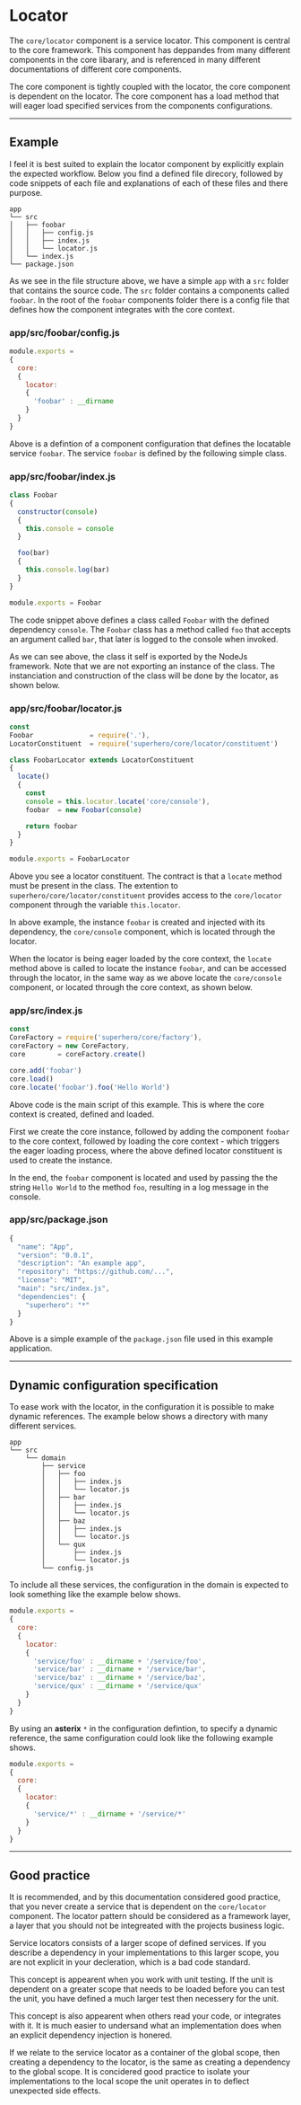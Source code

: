 # Locator

The `core/locator` component is a service locator. This component is central to the core framework. This component has deppandes from many different components in the core libarary, and is referenced in many different documentations of different core components.

The core component is tightly coupled with the locator, the core component is dependent on the locator. The core component has a load method that will eager load specified services from the components configurations.

---

## Example

I feel it is best suited to explain the locator component by explicitly explain the expected workflow. Below you find a defined file direcory, followed by code snippets of each file and explanations of each of these files and there purpose.

```
app
└── src
│   ├── foobar
│   │   ├── config.js
│   │   ├── index.js
│   │   └── locator.js
│   └── index.js
└── package.json
```

As we see in the file structure above, we have a simple `app` with a `src` folder that contains the source code. The `src` folder contains a components called `foobar`. In the root of the `foobar` components folder there is a config file that defines how the component integrates with the core context.

### app/src/foobar/config.js

```js
module.exports =
{
  core:
  {
    locator:
    {
      'foobar' : __dirname
    }
  }
}
```

Above is a defintion of a component configuration that defines the locatable service `foobar`. The service `foobar` is defined by the following simple class.

### app/src/foobar/index.js

```js
class Foobar
{
  constructor(console)
  {
    this.console = console
  }

  foo(bar)
  {
    this.console.log(bar)
  }
}

module.exports = Foobar
```

The code snippet above defines a class called `Foobar` with the defined dependency `console`. The `Foobar` class has a method called `foo` that accepts an argument called `bar`, that later is logged to the console when invoked.

As we can see above, the class it self is exported by the NodeJs framework. Note that we are not exporting an instance of the class. The instanciation and construction of the class will be done by the locator, as shown below.

### app/src/foobar/locator.js

```js
const
Foobar              = require('.'),
LocatorConstituent  = require('superhero/core/locator/constituent')

class FoobarLocator extends LocatorConstituent
{
  locate()
  {
    const
    console = this.locator.locate('core/console'),
    foobar  = new Foobar(console)

    return foobar
  }
}

module.exports = FoobarLocator
```

Above you see a locator constituent. The contract is that a `locate` method must be present in the class. The extention to `superhero/core/locator/constituent` provides access to the `core/locator` component through the variable `this.locator`.

In above example, the instance `foobar` is created and injected with its dependency, the `core/console` component, which is located through the locator.

When the locator is being eager loaded by the core context, the `locate` method above is called to locate the instance `foobar`, and can be accessed through the locator, in the same way as we above locate the `core/console` component, or located through the core context, as shown below.

### app/src/index.js

```js
const
CoreFactory = require('superhero/core/factory'),
coreFactory = new CoreFactory,
core        = coreFactory.create()

core.add('foobar')
core.load()
core.locate('foobar').foo('Hello World')
```

Above code is the main script of this example. This is where the core context is created, defined and loaded.

First we create the core instance, followed by adding the component `foobar` to the core context, followed by loading the core context - which triggers the eager loading process, where the above defined locator constituent is used to create the instance.

In the end, the `foobar` component is located and used by passing the the string `Hello World` to the method `foo`, resulting in a log message in the console.

### app/src/package.json

```js
{
  "name": "App",
  "version": "0.0.1",
  "description": "An example app",
  "repository": "https://github.com/...",
  "license": "MIT",
  "main": "src/index.js",
  "dependencies": {
    "superhero": "*"
  }
}
```

Above is a simple example of the `package.json` file used in this example application.

---

## Dynamic configuration specification

To ease work with the locator, in the configuration it is possible to make dynamic references. The example below shows a directory with many different services.

```
app
└── src
    └── domain
        ├── service
        │   ├── foo
        │   │   ├── index.js
        │   │   └── locator.js
        │   ├── bar
        │   │   ├── index.js
        │   │   └── locator.js
        │   ├── baz
        │   │   ├── index.js
        │   │   └── locator.js
        │   └── qux
        │       ├── index.js
        │       └── locator.js
        └── config.js
```

To include all these services, the configuration in the domain is expected to look something like the example below shows.

```js
module.exports =
{
  core:
  {
    locator:
    {
      'service/foo' : __dirname + '/service/foo',
      'service/bar' : __dirname + '/service/bar',
      'service/baz' : __dirname + '/service/baz',
      'service/qux' : __dirname + '/service/qux'
    }
  }
}
```

By using an **asterix** `*` in the configuration defintion, to specify a dynamic reference, the same configuration could look like the following example shows.

```js
module.exports =
{
  core:
  {
    locator:
    {
      'service/*' : __dirname + '/service/*'
    }
  }
}
```

---

## Good practice

It is recommended, and by this documentation considered good practice, that you never create a service that is dependent on the `core/locator` component. The locator pattern should be considered as a framework layer, a layer that you should not be integreated with the projects business logic.

Service locators consists of a larger scope of defined services. If you describe a dependency in your implementations to this larger scope, you are not explicit in your decleration, which is a bad code standard.

This concept is appearent when you work with unit testing. If the unit is dependent on a greater scope that needs to be loaded before you can test the unit, you have defined a much larger test then necessery for the unit.

This concept is also appearent when others read your code, or integrates with it. It is much easier to undersand what an implementation does when an explicit dependency injection is honered.

If we relate to the service locator as a container of the global scope, then creating a dependency to the locator, is the same as creating a dependency to the global scope. It is concidered good practice to isolate your implementations to the local scope the unit operates in to deflect unexpected side effects.
